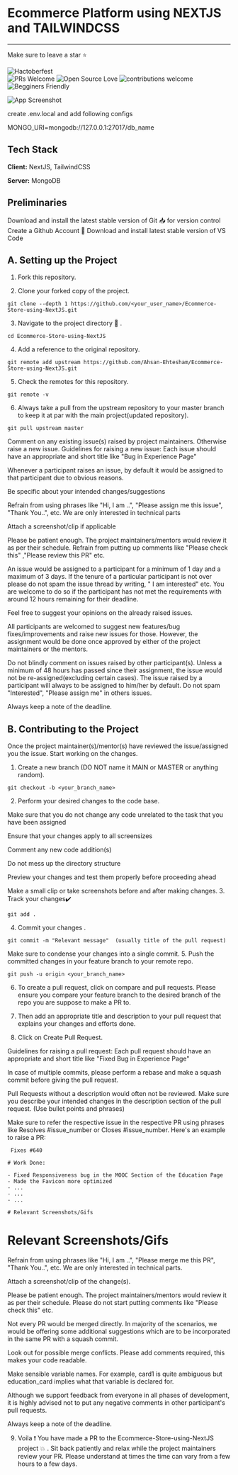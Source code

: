 
# Ecommerce Platform using NEXTJS and TAILWINDCSS
-------------------------------------------------
Make sure to leave a star ⭐


![Hactoberfest](https://img.shields.io/badge/Hactoberfest-%E2%9D%A4-red)    
![PRs Welcome](https://img.shields.io/badge/PRs-welcome-brightgreen.svg?style=flat-square) 
![Open Source Love](https://img.shields.io/badge/Open%20Source-%E2%9D%A4-red)
![contributions welcome](https://img.shields.io/badge/contributions-welcome-brightgreen.svg?style=flat)
![Begginers Friendly](https://img.shields.io/badge/Begginer%20Friendly%20-Yes-orange)

![App Screenshot](Screenshot.png)


create .env.local and add following configs

MONGO_URI=mongodb://127.0.0.1:27017/db_name


## Tech Stack

**Client:** NextJS, TailwindCSS

**Server:** MongoDB

## Preliminaries
Download and install the latest stable version of Git 📥 for version control
Create a Github Account 📇
Download and install latest stable version of VS Code

## A. Setting up the Project
1. Fork this repository.

2. Clone your forked copy of the project.

```
git clone --depth 1 https://github.com/<your_user_name>/Ecommerce-Store-using-NextJS.git
```

3. Navigate to the project directory 📁 .

```
cd Ecommerce-Store-using-NextJS
```

4. Add a reference to the original repository.

```
git remote add upstream https://github.com/Ahsan-Ehtesham/Ecommerce-Store-using-NextJS.git 
```

5. Check the remotes for this repository.

```
git remote -v
```

6. Always take a pull from the upstream repository to your master branch to keep it at par with the main project(updated repository).

```
git pull upstream master
```

Comment on any existing issue(s) raised by project maintainers. Otherwise raise a new issue.
Guidelines for raising a new issue:
Each issue should have an appropriate and short title like "Bug in Experience Page"

Whenever a participant raises an issue, by default it would be assigned to that participant due to obvious reasons.

Be specific about your intended changes/suggestions

Refrain from using phrases like "Hi, I am ..", "Please assign me this issue", "Thank You..", etc. We are only interested in technical parts

Attach a screenshot/clip if applicable

Please be patient enough. The project maintainers/mentors would review it as per their schedule. Refrain from putting up comments like "Please check this" ,"Please review this PR" etc.

An issue would be assigned to a participant for a minimum of 1 day and a maximum of 3 days. If the tenure of a particular participant is not over please do not spam the issue thread by writing, " I am interested" etc. You are welcome to do so if the participant has not met the requirements with around 12 hours remaining for their deadline.

Feel free to suggest your opinions on the already raised issues.

All participants are welcomed to suggest new features/bug fixes/improvements and raise new issues for those. However, the assignment would be done once approved by either of the project maintainers or the mentors.

Do not blindly comment on issues raised by other participant(s). Unless a minimum of 48 hours has passed since their assignment, the issue would not be re-assigned(excluding certain cases). The issue raised by a participant will always to be assigned to him/her by default. Do not spam "Interested", "Please assign me" in others issues.

Always keep a note of the deadline.

## B. Contributing to the Project
Once the project maintainer(s)/mentor(s) have reviewed the issue/assigned you the issue. Start working on the changes.
1. Create a new branch (DO NOT name it MAIN or MASTER or anything random).

```
git checkout -b <your_branch_name>
```

2. Perform your desired changes to the code base.

Make sure that you do not change any code unrelated to the task that you have been assigned

Ensure that your changes apply to all screensizes

Comment any new code addition(s)

Do not mess up the directory structure

Preview your changes and test them properly before proceeding ahead



Make a small clip or take screenshots before and after making changes.
3. Track your changes✔️

```
git add .
```

4. Commit your changes .

```
git commit -m "Relevant message"  (usually title of the pull request)
```

Make sure to condense your changes into a single commit.
5. Push the committed changes in your feature branch to your remote repo.

```
git push -u origin <your_branch_name>
```

6. To create a pull request, click on compare and pull requests. Please ensure you compare your feature branch to the desired branch of the repo you are suppose to make a PR to.



7. Then add an appropriate title and description to your pull request that explains your changes and efforts done.

8. Click on Create Pull Request.



Guidelines for raising a pull request:
Each pull request should have an appropriate and short title like "Fixed Bug in Experience Page"

In case of multiple commits, please perform a rebase and make a squash commit before giving the pull request.

Pull Requests without a description would often not be reviewed. Make sure you describe your intended changes in the description section of the pull request. (Use bullet points and phrases)

Make sure to refer the respective issue in the respective PR using phrases like Resolves #issue_number or Closes #issue_number. Here's an example to raise a PR:

```
 Fixes #640

# Work Done:

- Fixed Responsiveness bug in the MOOC Section of the Education Page
- Made the Favicon more optimized
- ...
- ...
- ...

# Relevant Screenshots/Gifs
```

# Relevant Screenshots/Gifs
Refrain from using phrases like "Hi, I am ..", "Please merge me this PR", "Thank You..", etc. We are only interested in technical parts.

Attach a screenshot/clip of the change(s).

Please be patient enough. The project maintainers/mentors would review it as per their schedule. Please do not start putting comments like "Please check this" etc.

Not every PR would be merged directly. In majority of the scenarios, we would be offering some additional suggestions which are to be incorporated in the same PR with a squash commit.

Look out for possible merge conflicts. Please add comments required, this makes your code readable.

Make sensible variable names. For example, card1 is quite ambiguous but education_card implies what that variable is declared for.

Although we support feedback from everyone in all phases of development, it is highly advised not to put any negative comments in other participant's pull requests.

Always keep a note of the deadline.

9. Voila ❗ You have made a PR to the Ecommerce-Store-using-NextJS project 💥 . Sit back patiently and relax while the project maintainers review your PR. Please understand at times the time can vary from a few hours to a few days.

